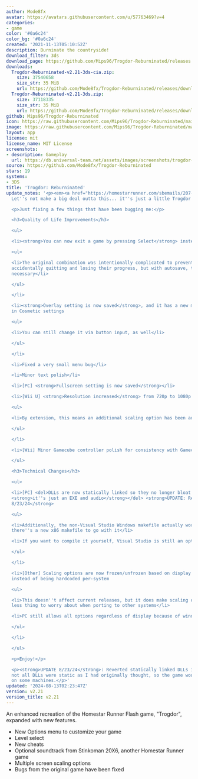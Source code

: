 ```yaml
---
author: Mode8fx
avatar: https://avatars.githubusercontent.com/u/57763469?v=4
categories:
- game
color: '#0a6c24'
color_bg: '#0a6c24'
created: '2021-11-13T05:10:52Z'
description: Burninate the countryside!
download_filter: 3ds
download_page: https://github.com/Mips96/Trogdor-Reburninated/releases
downloads:
  Trogdor-Reburninated-v2.21-3ds-cia.zip:
    size: 37540658
    size_str: 35 MiB
    url: https://github.com/Mode8fx/Trogdor-Reburninated/releases/download/v2.21/Trogdor-Reburninated-v2.21-3ds-cia.zip
  Trogdor-Reburninated-v2.21-3ds.zip:
    size: 37118335
    size_str: 35 MiB
    url: https://github.com/Mode8fx/Trogdor-Reburninated/releases/download/v2.21/Trogdor-Reburninated-v2.21-3ds.zip
github: Mips96/Trogdor-Reburninated
icon: https://raw.githubusercontent.com/Mips96/Trogdor-Reburninated/main/Trogdor-Reburninated/release-resources/logo_icon_android_48.png
image: https://raw.githubusercontent.com/Mips96/Trogdor-Reburninated/main/Trogdor-Reburninated/release-resources/background_psp.png
layout: app
license: mit
license_name: MIT License
screenshots:
- description: Gameplay
  url: https://db.universal-team.net/assets/images/screenshots/trogdor-reburninated/gameplay.png
source: https://github.com/Mode8fx/Trogdor-Reburninated
stars: 19
systems:
- 3DS
title: 'Trogdor: Reburninated'
update_notes: '<p><em><a href="https://homestarrunner.com/sbemails/207-too-cool" rel="nofollow">♪
  Let''s not make a big deal outta this... it''s just a little Trogdor update ♪</a></em></p>

  <p>Just fixing a few things that have been bugging me:</p>

  <h3>Quality of Life Improvements</h3>

  <ul>

  <li><strong>You can now exit a game by pressing Select</strong> instead of A+Select

  <ul>

  <li>The original combination was intentionally complicated to prevent players from
  accidentally quitting and losing their progress, but with autosave, that''s no longer
  necessary</li>

  </ul>

  </li>

  <li><strong>Overlay setting is now saved</strong>, and it has a new menu option
  in Cosmetic settings

  <ul>

  <li>You can still change it via button input, as well</li>

  </ul>

  </li>

  <li>Fixed a very small menu bug</li>

  <li>Minor text polish</li>

  <li>[PC] <strong>Fullscreen setting is now saved</strong></li>

  <li>[Wii U] <strong>Resolution increased</strong> from 720p to 1080p

  <ul>

  <li>By extension, this means an additional scaling option has been added</li>

  </ul>

  </li>

  <li>[Wii] Minor Gamecube controller polish for consistency with Gamecube version</li>

  </ul>

  <h3>Technical Changes</h3>

  <ul>

  <li>[PC] <del>DLLs are now statically linked so they no longer bloat the game directory;
  <strong>it''s just an EXE and audio</strong></del> <strong>UPDATE: Reverted as of
  8/23/24</strong>

  <ul>

  <li>Additionally, the non-Visual Studio Windows makefile actually works now, and
  there''s a new x86 makefile to go with it</li>

  <li>If you want to compile it yourself, Visual Studio is still an option</li>

  </ul>

  </li>

  <li>[Other] Scaling options are now frozen/unfrozen based on display resolution
  instead of being hardcoded per-system

  <ul>

  <li>This doesn''t affect current releases, but it does make scaling options one
  less thing to worry about when porting to other systems</li>

  <li>PC still allows all options regardless of display because of windowed mode</li>

  </ul>

  </li>

  </ul>

  <p>Enjoy!</p>

  <p><strong>UPDATE 8/23/24</strong>: Reverted statically linked DLLs in Windows releases;
  not all DLLs were static as I had originally thought, so the game wouldn''t run
  on some machines.</p>'
updated: '2024-08-13T02:23:47Z'
version: v2.21
version_title: v2.21
---
```

An enhanced recreation of the Homestar Runner Flash game, "Trogdor", expanded with new features.
- New Options menu to customize your game
- Level select
- New cheats
- Optional soundtrack from Stinkoman 20X6, another Homestar Runner game
- Multiple screen scaling options
- Bugs from the original game have been fixed
